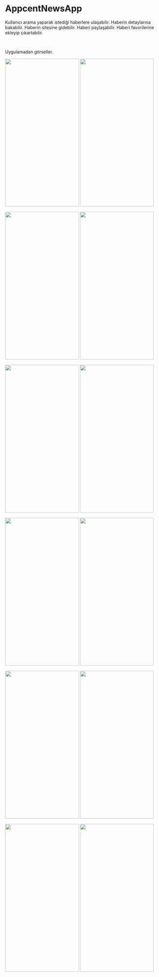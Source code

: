 # AppcentNewsApp

Kullanıcı arama yaparak istediği haberlere ulaşabilir. Haberin detaylarına bakabilir. Haberin sitesine gidebilir. Haberi paylaşabilir. Haberi favorilerine ekleyip çıkartabilir.

<br>

Uygulamadan görseller.

<p align="left" width="100%">
  <img src="https://user-images.githubusercontent.com/73544434/166817510-1a5409d0-d021-435c-9b1c-f158bd6a2fc2.png" width="240" height="480" />
  <img src="https://user-images.githubusercontent.com/73544434/166817905-213752ca-bb4d-464d-ae52-f0e8b3821801.png" width="240" height="480" />
</p>

<p align="left" width="100%">
  <img src="https://user-images.githubusercontent.com/73544434/166817515-91726ab1-de9f-4ce1-9260-0f448741cd8c.png" width="240" height="480" />
  <img src="https://user-images.githubusercontent.com/73544434/166817912-afbb1178-328a-477e-93b3-064a6a676638.png" width="240" height="480" />
</p>

<p align="left" width="100%">
  <img src="https://user-images.githubusercontent.com/73544434/166817516-bbd864d3-7f91-4d79-a2a4-4676440212b9.png" width="240" height="480" />
  <img src="https://user-images.githubusercontent.com/73544434/166818073-6fdbdb9e-5ae3-42f0-8b12-101fff0c2842.png" width="240" height="480" />
</p>

<p align="left" width="100%">
  <img src="https://user-images.githubusercontent.com/73544434/166817518-1ac17e95-b798-45c7-8005-642cc7e4a418.png" width="240" height="480" />
  <img src="https://user-images.githubusercontent.com/73544434/166817928-139c1dcb-a2e9-4fad-ac7a-80d52bc83ce9.png" width="240" height="480" />
</p>

<p align="left" width="100%">
  <img src="https://user-images.githubusercontent.com/73544434/166817521-6bdc6b33-a086-447e-b904-fde2d3bfde1f.png" width="240" height="480" />
  <img src="https://user-images.githubusercontent.com/73544434/166817958-21f21c93-60c0-4914-a3a6-c93ffa20bb2b.png" width="240" height="480" />
</p>

<p align="left" width="100%">
  <img src="https://user-images.githubusercontent.com/73544434/166817524-98707856-e4da-4737-9257-5da29c0a198a.png" width="240" height="480" />
  <img src="https://user-images.githubusercontent.com/73544434/166817970-34d4e8dc-0814-4278-afec-775564233f00.png" width="240" height="480" />
</p>
